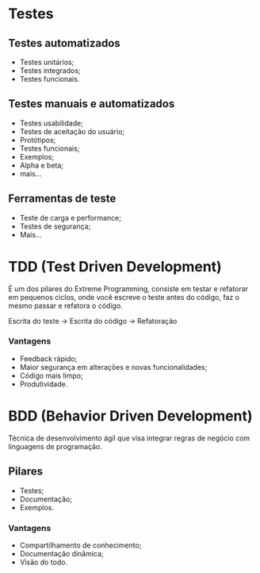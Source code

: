 # Testes

## Testes automatizados

 - Testes unitários;
 - Testes integrados;
 - Testes funcionais.

## Testes manuais e automatizados

 - Testes usabilidade;
 - Testes de aceitação do usuário;
 - Protótipos;
 - Testes funcionais;
 - Exemplos;
 - Alpha e beta;
 - mais...

## Ferramentas de teste

 - Teste de carga e performance;
 - Testes de segurança;
 - Mais...

# TDD (Test Driven Development)

É um dos pilares do Extreme Programming, consiste em testar e refatorar em pequenos ciclos, onde você escreve o teste antes do código, faz o mesmo passar e refatora o código.

Escrita do teste -> Escrita do código -> Refatoração

### Vantagens

 - Feedback rápido;
 - Maior segurança em alterações e novas funcionalidades;
 - Código mais limpo;
 - Produtividade.

# BDD (Behavior Driven Development)

Técnica de desenvolvimento ágil que visa integrar regras de negócio com linguagens de programação.

## Pilares

 - Testes;
 - Documentação;
 - Exemplos.

### Vantagens

 - Compartilhamento de conhecimento;
 - Documentação dinâmica;
 - Visão do todo.